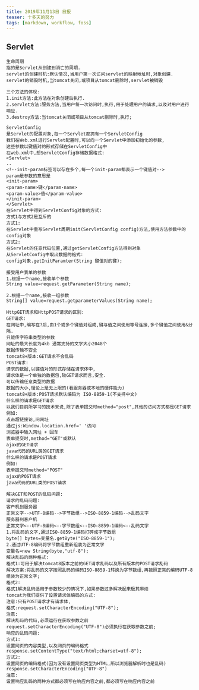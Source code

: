 ```yaml
---
title: 2019年11月13日 日报 
teaser: 十多天的努力
tags: [markdown, workflow, foss]
---
```

## Servlet
	生命周期
	指的是Servlet从创建到消亡的周期.
	servlet的创建时机:默认情况,当用户第一次访问servlet的映射地址时,对象创建.
	servlet的销毁时机,当tomcat关闭,或项目从tomcat删除时,servlet被销毁

	三个方法的体现:
	1.init方法:此方法在对象创建后执行.
	2.servlet方法:服务方法,当用户每一次访问时,执行,用于处理用户的请求,以及对用户进行响应.
	3.destroy方法:当tomcat关闭或项目从tomcat删除时,执行;

	ServletConfig
	是Servlet的配置对象,每一个Servlet都拥有一个ServletConfig
	我们在Web.xml进行Servlet配置时,可以向一个Servlet中添加初始化的参数,
	这些参数以键值对的形式存储在ServletConfig中
	在web.xml中,想ServletConfig存储数据格式:
	<Servlet>
	..	
	<!--init-param标签可以存在多个,每一个init-param都表示一个键值对-->
	param是参数的意思是
	<init-param>
	<param-name>键</param-name>
	<param-value>值</param-value>
	</init-param>
	</Servlet>
	在Servlet中得到ServletConfig对象的方式:
	方式1与方式2是互斥的
	方式1:
	在Servlet中重写Servlet周期init(ServletConfig config)方法,使用方法参数中的config对象
	方式2:
	在Servlet的任意代码位置,通过getServletConfig方法得到对象
	从ServletConfig中取出数据的格式:
	config对象.getInitParamter(String 键值对的键);

	接受用户表单的参数
	1.根据一个name,接收单个参数
	String value=request.getParameter(String name);

	2.根据一个name,接收一组参数
	String[] value=request.getparameterValues(String name);

	HttpGET请求和HttpPOST请求的区别:
	GET请求:
	在网址中,编写在?后,由1个或多个键值对组成,键与值之间使用等号连接,多个键值之间使用&分隔.
	只能传字符串类型的参数
	网址的最大长度为4kb 通常支持的文字大小2048个
	数据传输不安全
	tomcat8+版本:GET请求不会乱码
	POST请求:
	请求的数据,以键值对的形式存储在请求体中,
	请求体是一个单独的数据包,较GET请求而言,安全.
	可以传输任意类型的数据
	数据的大小,理论上是无上限的(看服务器或本地的硬件能力)
	tomcat8+版本:POST请求默认编码为 ISO-8859-1(不支持中文)
	什么样的请求是GET请求
	以我们目前所学习的技术来说,除了表单提交时method="post",其他的访问方式都是GET请求
	例如:
	点击超链接访,问网址
	通过js:Window.location.href=' '访问
	浏览器中输入网址 + 回车
	表单提交时,method="GET"或默认
	ajax的GET请求
	java代码的URL类的GET请求
	什么样的请求是POST请求
	例如:
	表单提交时method="POST"
	ajax的POST请求
	java代码的URL类的POST请求

	解决GET和POST的乱码问题:
	请求的乱码问题:
	客户机到服务器
	正常文字-->UTF-8编码-->字节数组-->ISO-8859-1编码-->乱码文字
	服务器到客户机
	正常文字<--UTF-8编码<--字节数组<--ISO-8859-1编码<--乱码文字
	1.将乱码的文字,通过ISO-8859-1编码打碎成字节数组
	byte[] bytes=变量名.getByte("ISO-8859-1");
	2.通过UTF-8编码将字节数组重新组装为正常文字
	变量名=new String(byte,"utf-8");
	解决乱码的两种格式:
	格式1:可用于解决tomcat8版本之前的GET请求乱码以及所有版本的POST请求乱码
	解决方案:将乱码的文字按照乱码的编码ISO-8859-1转换为字节数组,再按照正常的编码UTF-8组装为正常文字;
	格式2: 
	格式1解决乱码适用于参数较少的情况下,如果参数过多解决起来极其麻烦
	tomcat为我们提供了设置请求体编码的方式:
	注意:只有POST请求才有请求体,
	格式:request.setCharacterEncoding("UTF-8");
	注意:
	解决乱码的代码,必须运行在获取参数之前
	request.setCharacterEncoding("UTF-8")必须执行在获取参数之前;
	响应的乱码问题:
	方式1:
	设置网页的内容类型,以及网页的编码格式
	response.setContentType("text/html;charset=utf-8");
	方式2:
	设置网页的编码格式(因为没有设置网页类型为HTML,所以浏览器解析时也是乱码)
	response.setCharacterEncoding("UTF-8")
	注意:
	设置响应乱码的两种方式都必须写在响应内容之前,都必须写在响应内容之前













